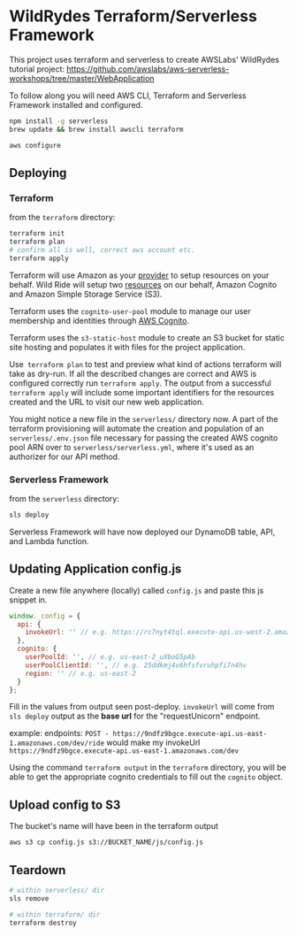 # WildRydes Terraform/Serverless Framework

This project uses terraform and serverless to create AWSLabs' WildRydes tutorial project: https://github.com/awslabs/aws-serverless-workshops/tree/master/WebApplication

To follow along you will need AWS CLI, Terraform and Serverless Framework installed and configured.

```sh
npm install -g serverless
brew update && brew install awscli terraform

aws configure
```

## Deploying

### Terraform

from the `terraform` directory:

```sh
terraform init
terraform plan
# confirm all is well, correct aws account etc.
terraform apply
```

  Terraform will use Amazon as your [provider](https://www.terraform.io/docs/providers/) to setup resources on your behalf. Wild Ride will setup two [resources](https://www.terraform.io/docs/providers/aws/index.html) on our behalf, Amazon Cognito and Amazon Simple Storage Service (S3). 
  
  Terraform uses the `cognito-user-pool` module to manage our user membership and identities through [AWS Cognito](https://aws.amazon.com/cognito/).

Terraform uses the `s3-static-host` module to create an S3 bucket for static site hosting and populates it with files for the project application.

Use` terraform plan` to test and preview what kind of actions terraform will take as dry-run. If all the described changes are correct and AWS is configured correctly run `terraform apply`. The output from a successful `terraform apply` will include some important identifiers for the resources created and the URL to visit our new web application. 

You might notice a new file in the `serverless/` directory now. A part of the terraform provisioning will automate the creation and population of an `serverless/.env.json` file necessary for passing the created AWS cognito pool ARN over to `serverless/serverless.yml`, where it's used as an authorizer for our API method.

### Serverless Framework

from the `serverless` directory:

```sh
sls deploy
```

Serverless Framework will have now deployed our DynamoDB table, API, and Lambda function.

## Updating Application config.js

Create a new file anywhere (locally) called `config.js` and paste this js snippet in.

```js
window._config = {
  api: {
    invokeUrl: '' // e.g. https://rc7nyt4tql.execute-api.us-west-2.amazonaws.com/prod',
  },
  cognito: {
    userPoolId: '', // e.g. us-east-2_uXboG5pAb
    userPoolClientId: '', // e.g. 25ddkmj4v6hfsfvruhpfi7n4hv
    region: '' // e.g. us-east-2
  }
};
```

Fill in the values from output seen post-deploy. `invokeUrl` will come from `sls deploy` output as the **base url** for the "requestUnicorn" endpoint.



example:
endpoints:
`POST - https://9ndfz9bgce.execute-api.us-east-1.amazonaws.com/dev/ride` would make my invokeUrl `https://9ndfz9bgce.execute-api.us-east-1.amazonaws.com/dev`


Using the command `terraform output` in the `terraform` directory, you will be able to get the appropriate cognito credentials to fill out the `cognito` object.


## Upload config to S3

The bucket's name will have been in the terraform output

```sh
aws s3 cp config.js s3://BUCKET_NAME/js/config.js
```

## Teardown

```sh
# within serverless/ dir
sls remove

# within terraform/ dir
terraform destroy
```
